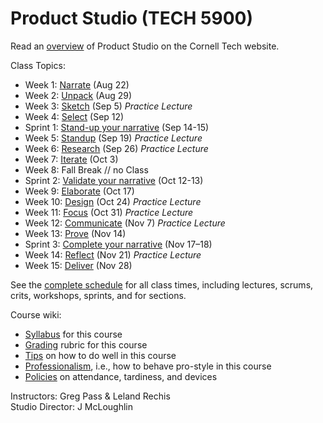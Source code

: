 # Product Studio (TECH 5900)

Read an [overview](http://tech.cornell.edu/education/practice/projects/company-challenges/challenges-overview/) of Product Studio on the Cornell Tech website.

Class Topics:

* Week 1: [Narrate](https://github.com/cornelltech/product-studio/wiki/Syllabus#class-1-intro) (Aug 22)
* Week 2: [Unpack](https://github.com/cornelltech/product-studio/wiki/Syllabus#class-2-unpack) (Aug 29)
* Week 3: [Sketch](https://github.com/cornelltech/product-studio/wiki/Syllabus#class-3-sketch) (Sep 5) *Practice Lecture*
* Week 4: [Select](https://github.com/cornelltech/product-studio/wiki/Syllabus#class-4-select) (Sep 12)
* Sprint 1: [Stand-up your narrative](https://github.com/cornelltech/product-studio/wiki/Syllabus#sprint-1-stand-up-your-narrative) (Sep 14-15)
* Week 5: [Standup](https://github.com/cornelltech/product-studio/wiki/Syllabus#class-5-standup) (Sep 19) *Practice Lecture*
* Week 6: [Research](https://github.com/cornelltech/product-studio/wiki/Syllabus#class-6-research) (Sep 26) *Practice Lecture*
* Week 7: [Iterate](https://github.com/cornelltech/product-studio/wiki/Syllabus#class-7-iterate) (Oct 3)
* Week 8: Fall Break // no Class
* Sprint 2: [Validate your narrative](https://github.com/cornelltech/product-studio/wiki/Syllabus#sprint-2-validate-your-narrative) (Oct 12-13)
* Week 9: [Elaborate](https://github.com/cornelltech/product-studio/wiki/Syllabus#class-9-elaborate) (Oct 17)
* Week 10: [Design](https://github.com/cornelltech/product-studio/wiki/Syllabus#class-10-design) (Oct 24) *Practice Lecture*
* Week 11: [Focus](https://github.com/cornelltech/product-studio/wiki/Syllabus#class-11-focus) (Oct 31) *Practice Lecture*
* Week 12: [Communicate](https://github.com/cornelltech/product-studio/wiki/Syllabus#class-12-communicate) (Nov 7) *Practice Lecture*
* Week 13: [Prove](https://github.com/cornelltech/product-studio/wiki/Syllabus#class-13-prove) (Nov 14)
* Sprint 3: [Complete your narrative](https://github.com/cornelltech/product-studio/wiki/Syllabus#sprint-3-complete-your-narrative) (Nov 17–18)
* Week 14: [Reflect](https://github.com/cornelltech/product-studio/wiki/Syllabus#class-14-reflect) (Nov 21) *Practice Lecture*
* Week 15: [Deliver](https://github.com/cornelltech/product-studio/wiki/Syllabus#class-15-deliver) (Nov 28)

See the [complete schedule](https://docs.google.com/spreadsheets/d/1JYaJ9RwTo1RcssUERtCDNYUvzb3SvVoN70FDxxSMHc0/pubhtml?gid=0&single=true) for all class times, including lectures, scrums, crits, workshops, sprints, and for sections.

Course wiki:

* [Syllabus](https://github.com/cornelltech/product-studio/wiki/Syllabus) for this course
* [Grading](https://github.com/cornelltech/product-studio/wiki/Grading) rubric for this course
* [Tips](https://github.com/cornelltech/product-studio/wiki/Tips) on how to do well in this course
* [Professionalism](https://github.com/cornelltech/studio/wiki/Professionalism), i.e., how to behave pro-style in this course
* [Policies](https://github.com/cornelltech/product-studio/wiki/Policies) on attendance, tardiness, and devices

Instructors: Greg Pass & Leland Rechis  
Studio Director: J McLoughlin

